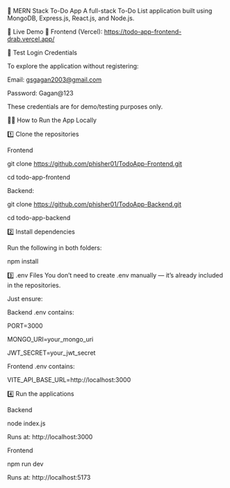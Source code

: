 



📝 MERN Stack To-Do App
A full-stack To-Do List application built using MongoDB, Express.js, React.js, and Node.js.

🚀 Live Demo
🔗 Frontend (Vercel): https://todo-app-frontend-drab.vercel.app/

🔐 Test Login Credentials

To explore the application without registering:

Email: gsgagan2003@gmail.com

Password: Gagan@123

These credentials are for demo/testing purposes only.

🧑‍💻 How to Run the App Locally

1️⃣ Clone the repositories

Frontend

git clone https://github.com/phisher01/TodoApp-Frontend.git

cd todo-app-frontend

Backend:


git clone https://github.com/phisher01/TodoApp-Backend.git

cd todo-app-backend

2️⃣ Install dependencies

Run the following in both folders:

npm install

3️⃣ .env Files
You don’t need to create .env manually — it’s already included in the repositories.

Just ensure:

Backend .env contains:


PORT=3000

MONGO_URI=your_mongo_uri

JWT_SECRET=your_jwt_secret

Frontend .env contains:


VITE_API_BASE_URL=http://localhost:3000

4️⃣ Run the applications

Backend

node index.js

Runs at: http://localhost:3000

Frontend

npm run dev

Runs at: http://localhost:5173
